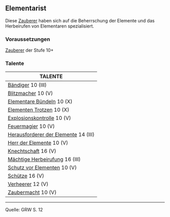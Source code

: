 ## Elementarist

Diese [Zauberer](charaktere-klasse-zauberer.md) haben sich auf die Beherrschung der Elemente und das Herbeirufen von Elementaren spezialisiert.

### Voraussetzungen

[Zauberer](charaktere-klasse-zauberer.md) der Stufe 10+

### Talente

| TALENTE                                                                        |
| ------------------------------------------------------------------------------ |
| [Bändiger](talente/baendiger.md) 10 (III)                                      |
| [Blitzmacher](talente/blitzmacher.md) 10 (V)                                   |
| [Elementare Bündeln](talente/elementare-buendeln.md) 10 (X)                    |
| [Elementen Trotzen](talente/elementen-trotzen.md) 10 (X)                       |
| [Explosionskontrolle](talente/explosionskontrolle.md) 10 (V)                   |
| [Feuermagier](talente/feuermagier.md) 10 (V)                                   |
| [Herausforderer der Elemente](talente/herausforderer-der-elemente.md) 14 (III) |
| [Herr der Elemente](talente/herr-der-elemente.md) 10 (V)                       |
| [Knechtschaft](talente/knechtschaft.md) 16 (V)                                 |
| [Mächtige Herbeirufung](talente/maechtige-herbeirufung.md) 16 (III)            |
| [Schutz vor Elementen](talente/schutz-vor-elementen.md) 10 (V)                 |
| [Schütze](talente/schuetze.md) 16 (V)                                          |
| [Verheerer](talente/verheerer.md) 12 (V)                                       |
| [Zaubermacht](talente/zaubermacht.md) 10 (V)                                   |

---

Quelle: GRW S. 12
